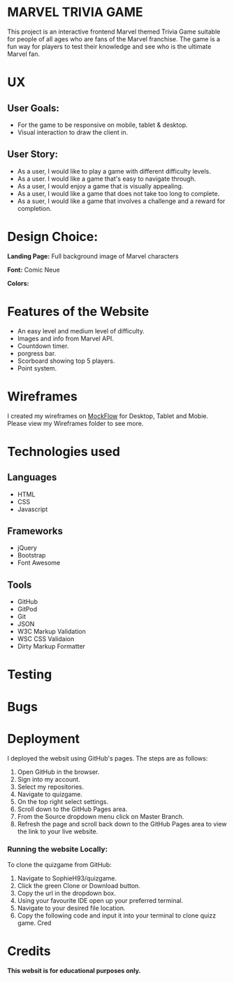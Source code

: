  # MARVEL TRIVIA GAME   

This project is an interactive frontend Marvel themed Trivia Game suitable for people of all ages who are fans of the Marvel franchise. The game is
a fun way for players to test their knowledge and see who is the ultimate Marvel fan.

# UX

## User Goals:
* For the game to be responsive on mobile, tablet & desktop.
* Visual interaction to draw the client in.

## User Story:
* As a user, I would like to play a game with different difficulty levels.
* As a user. I would like a game that's easy to navigate through.
* As a user, I would enjoy a game that is visually appealing.
* As a user, I would like a game that does not take too long to complete.
* As a suer, I would like a game that involves a challenge and a reward for completion.


# Design Choice: 

**Landing Page:**
    Full background image of Marvel characters
    
**Font:** Comic Neue   

**Colors:** 

# Features of the Website


* An easy level and medium level of difficulty.
* Images and info from Marvel API.
* Countdown timer.
* porgress bar.
* Scorboard showing top 5 players.
* Point system.



# Wireframes
I created my wireframes on [MockFlow](https://www.mockflow.com/) for Desktop, Tablet and Mobie. Please view my Wireframes folder to see more.



# Technologies used
## Languages
* HTML
* CSS
* Javascript

## Frameworks
* jQuery
* Bootstrap
* Font Awesome

## Tools
* GitHub
* GitPod
* Git
* JSON
* W3C Markup Validation
* WSC CSS Validaion
* Dirty Markup Formatter


# Testing

# Bugs


# Deployment
I deployed the websit using GitHub's pages. The steps are as follows:

1. Open GitHub in the browser.
2. Sign into my account.
3. Select my repositories.
4. Navigate to quizgame.
5. On the top right select settings.
6. Scroll down to the GitHub Pages area.
7. From the Source dropdown menu click on Master Branch.
8. Refresh the page and scroll back down to the GitHub Pages area to view the link to your live website.
 
 ### Running the website Locally:

To clone the quizgame from GitHub:

1. Navigate to SophieH93/quizgame.
2. Click the green Clone or Download button.
3. Copy the url in the dropdown box.
4. Using your favourite IDE open up your preferred terminal.
5. Navigate to your desired file location.
6. Copy the following code and input it into your terminal to clone quizz game.
Cred

# Credits




**This websit is for educational purposes only.**

